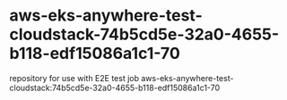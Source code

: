 # aws-eks-anywhere-test-cloudstack-74b5cd5e-32a0-4655-b118-edf15086a1c1-70
repository for use with E2E test job aws-eks-anywhere-test-cloudstack:74b5cd5e-32a0-4655-b118-edf15086a1c1-70
